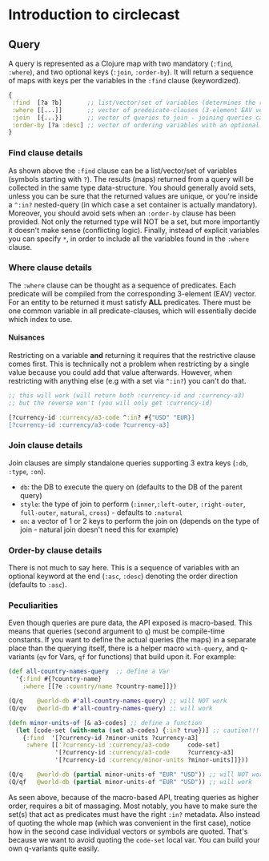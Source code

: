 # Introduction to circlecast


## Query
A query is represented as a Clojure map with two mandatory (`:find`, `:where`), and two optional keys (`:join`, `:order-by`).
It will return a sequence of maps with keys per the variables in the `:find` clause (keywordized). 

```clj
{
 :find  [?a ?b]       ;; list/vector/set of variables (determines the returned data-structure)
 :where [[...]]       ;; vector of predeicate-clauses (3-element EAV vector) to be AND-ed - a map is interpreted as a (nested) query 
 :join  [{...}]       ;; vector of queries to join - joining queries can take another 3 keys (:db, :type, :on)
 :order-by [?a :desc] ;; vector of ordering variables with an optional keyword at the end denoting direction)
}
``` 


### Find clause details
As shown above the `:find` clause can be a list/vector/set of variables (symbols starting with `?`). 
The results (maps) returned from a query will be collected in the same type data-structure. 
You should generally avoid sets, unless you can be sure that the returned values are unique, or
you're inside a `^:in?` nested-query (in which case a set container is actually mandatory). Moreover, you should avoid sets
when an `:order-by` clause has been provided. Not only the returned type will NOT be a set, but more 
importantly it doesn't make sense (conflicting logic). Finally, instead of explicit variables you can specify `*`,
in order to include all the variables found in the `:where` clause. 


### Where clause details
The `:where` clause can be thought as a sequence of predicates. Each predicate will be compiled from the corresponding 
3-element (EAV) vector. For an entity to be returned it must satisfy **ALL** predicates. There must be one common 
variable in all predicate-clauses, which will essentially decide which index to use.

 
#### Nuisances
Restricting on a variable **and** returning it requires that the restrictive clause comes first. This is technically not a 
problem when restricting by a single value because you could add that value afterwards. However, when restricting with 
anything else (e.g with a set via `^:in?`) you can't do that.

```clj
;; this will work (will return both :currency-id and :currency-a3)
;; but the reverse won't (you will only get :currency-id)

[?currency-id :currency/a3-code ^:in? #{"USD" "EUR}]
[?currency-id :currency/a3-code ?currency-a3]
```

### Join clause details
Join clauses are simply standalone queries supporting 3 extra keys (`:db`, `:type`, `:on`).

- `db`:  the DB to execute the query on (defaults to the DB of the parent query)
- `style`: the type of join to perform (`:inner`,`:left-outer`, `:right-outer`, `full-outer`, `natural`, `cross`) - defaults to `:natural`
- `on`: a vector of 1 or 2 keys to perform the join on (depends on the type of join - natural join doesn't need this for example)  

### Order-by clause details
There is not much to say here. This is a sequence of variables with an optional keyword at the end (`:asc`, `:desc`) 
denoting the order direction (defaults to `:asc`).
 
### Peculiarities 
Even though queries are pure data, the API exposed is macro-based. This means that queries (second argument to `q`) must be compile-time constants.
If you want to define the actual queries (the maps) in a separate place than the querying itself, there is a helper macro `with-query`, 
and q-variants (`qv` for Vars, `qf` for functions) that build upon it. For example:

```clj
(def all-country-names-query  ;; define a Var
  '{:find #{?country-name}
    :where [[?e :country/name ?country-name]]})

(Q/q    @world-db #'all-country-names-query) ;; will NOT work
(Q/qv   @world-db #'all-country-names-query) ;; will work

(defn minor-units-of [& a3-codes] ;; define a function
  (let [code-set (with-meta (set a3-codes) {:in? true})] ;; caution!!!
    {:find  '[?currency-id ?minor-units ?currency-a3]
     :where [['?currency-id :currency/a3-code     code-set]
             '[?currency-id :currency/a3-code     ?currency-a3]
             '[?currency-id :currency/minor-units ?minor-units]]}))

(Q/q    @world-db (partial minor-units-of "EUR" "USD")) ;; will NOT work
(Q/qf   @world-db (partial minor-units-of "EUR" "USD")) ;; will work

```
As seen above, because of the macro-based API, treating queries as higher order, requires a bit of massaging.
Most notably, you have to make sure the set(s) that act as predicates must have the right `:in?` metadata.
Also instead of quoting the whole map (which was convenient in the first case), notice how in the second case 
individual vectors or symbols are quoted. That's because we want to avoid quoting the `code-set` local var. 
You can build your own q-variants quite easily.
